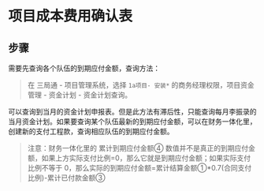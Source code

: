 # 项目成本费用确认表

## 步骤

需要先查询各个队伍的到期应付金额，查询方法：

>在 三局通 - 项目管理系统，选择 `1a项目- 安装*` 的商务经理权限，项目资金管理 - 资金计划 - 资金计划查询。

可以查询到当月的资金计划申报表。但是此方法有滞后性，只能查询每月李振录的当月资金计划。如果要查询某个队伍最新的到期应付金额，可以在财务一体化里，创建新的支付工程款，查询相应队伍的到期应付金额。

>注意：财务一体化里的 累计到期应付金额④  数值并不是真正的到期应付金额，如果上方实际支付比例=0，那么它就是到期应付金额；如果实际支付比例不等于 0，那么实际的到期应付金额=累计结算金额①*0.7(合同支付比例)-累计已付款金额③
